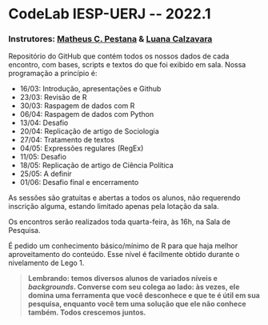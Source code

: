 # CodeLab IESP-UERJ -- 2022.1

### Instrutores: [Matheus C. Pestana](matheus.pestana@iesp.uerj.br) & [Luana Calzavara](luacalzavara@iesp.uerj.br)

Repositório do GitHub que contém todos os nossos dados de cada encontro, com bases, scripts e textos do que foi exibido em sala. Nossa programação a princípio é: 

- 16/03: Introdução, apresentações e Github
- 23/03: Revisão de R
- 30/03: Raspagem de dados com R
- 06/04: Raspagem de dados com Python
- 13/04: Desafio
- 20/04: Replicação de artigo de Sociologia
- 27/04: Tratamento de textos
- 04/05: Expressões regulares (RegEx)
- 11/05: Desafio
- 18/05: Replicação de artigo de Ciência Política
- 25/05: A definir
- 01/06: Desafio final e encerramento

As sessões são gratuitas e abertas a todos os alunos, não requerendo inscrição alguma, estando limitado apenas pela lotação da sala. 

Os encontros serão realizados toda quarta-feira, às 16h, na Sala de Pesquisa. 

É pedido um conhecimento básico/mínimo de R para que haja melhor aproveitamento do conteúdo. Esse nível é facilmente obtido durante o nivelamento de Lego 1.

> __Lembrando: temos diversos alunos de variados níveis e *backgrounds*. Converse com seu colega ao lado: às vezes, ele domina uma ferramenta que você desconhece e que te é útil em sua pesquisa, enquanto você tem uma solução que ele não conhece também. Todos crescemos juntos.__  